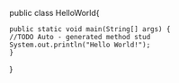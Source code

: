 public class HelloWorld{

    public static void main(String[] args) {
    //TODO Auto - generated method stud
    System.out.println("Hello World!");
    }
}